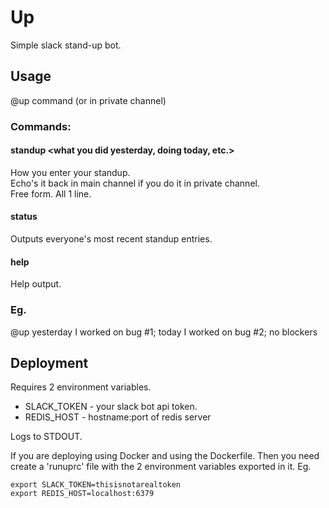 # Up

Simple slack stand-up bot.

## Usage
@up command (or in private channel)

### Commands:

#### standup <what you did yesterday, doing today, etc.>
How you enter your standup.  
Echo's it back in main channel if you do it in private channel.  
Free form. All 1 line.  

#### status
Outputs everyone's most recent standup entries.

#### help
Help output.

### Eg.
@up yesterday I worked on bug #1; today I worked on bug #2; no blockers

## Deployment

Requires 2 environment variables.

- SLACK_TOKEN - your slack bot api token.
- REDIS_HOST  - hostname:port of redis server

Logs to STDOUT.

If you are deploying using Docker and using the Dockerfile. Then you need
create a 'runuprc' file with the 2 environment variables exported in it. Eg.

    export SLACK_TOKEN=thisisnotarealtoken
    export REDIS_HOST=localhost:6379
